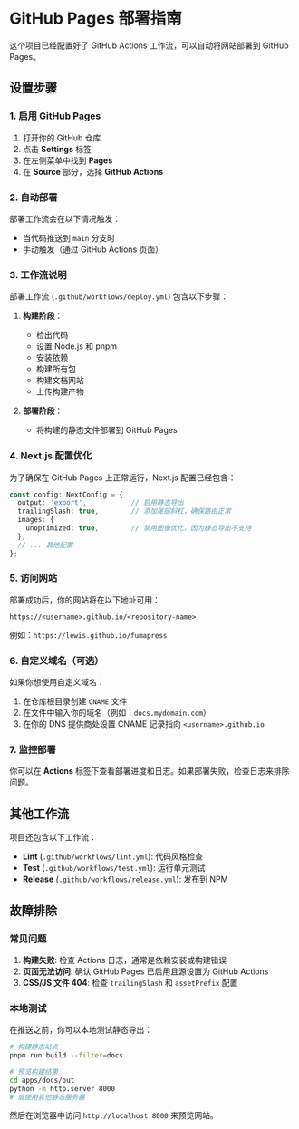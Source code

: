 # GitHub Pages 部署指南

这个项目已经配置好了 GitHub Actions 工作流，可以自动将网站部署到 GitHub Pages。

## 设置步骤

### 1. 启用 GitHub Pages

1. 打开你的 GitHub 仓库
2. 点击 **Settings** 标签
3. 在左侧菜单中找到 **Pages**
4. 在 **Source** 部分，选择 **GitHub Actions**

### 2. 自动部署

部署工作流会在以下情况触发：
- 当代码推送到 `main` 分支时
- 手动触发（通过 GitHub Actions 页面）

### 3. 工作流说明

部署工作流 (`.github/workflows/deploy.yml`) 包含以下步骤：

1. **构建阶段**：
   - 检出代码
   - 设置 Node.js 和 pnpm
   - 安装依赖
   - 构建所有包
   - 构建文档网站
   - 上传构建产物

2. **部署阶段**：
   - 将构建的静态文件部署到 GitHub Pages

### 4. Next.js 配置优化

为了确保在 GitHub Pages 上正常运行，Next.js 配置已经包含：

```typescript
const config: NextConfig = {
  output: 'export',           // 启用静态导出
  trailingSlash: true,        // 添加尾部斜杠，确保路由正常
  images: {
    unoptimized: true,        // 禁用图像优化，因为静态导出不支持
  },
  // ... 其他配置
};
```

### 5. 访问网站

部署成功后，你的网站将在以下地址可用：
```
https://<username>.github.io/<repository-name>
```

例如：`https://lewis.github.io/fumapress`

### 6. 自定义域名（可选）

如果你想使用自定义域名：

1. 在仓库根目录创建 `CNAME` 文件
2. 在文件中输入你的域名（例如：`docs.mydomain.com`）
3. 在你的 DNS 提供商处设置 CNAME 记录指向 `<username>.github.io`

### 7. 监控部署

你可以在 **Actions** 标签下查看部署进度和日志。如果部署失败，检查日志来排除问题。

## 其他工作流

项目还包含以下工作流：

- **Lint** (`.github/workflows/lint.yml`): 代码风格检查
- **Test** (`.github/workflows/test.yml`): 运行单元测试  
- **Release** (`.github/workflows/release.yml`): 发布到 NPM

## 故障排除

### 常见问题

1. **构建失败**: 检查 Actions 日志，通常是依赖安装或构建错误
2. **页面无法访问**: 确认 GitHub Pages 已启用且源设置为 GitHub Actions
3. **CSS/JS 文件 404**: 检查 `trailingSlash` 和 `assetPrefix` 配置

### 本地测试

在推送之前，你可以本地测试静态导出：

```bash
# 构建静态站点
pnpm run build --filter=docs

# 预览构建结果
cd apps/docs/out
python -m http.server 8000
# 或使用其他静态服务器
```

然后在浏览器中访问 `http://localhost:8000` 来预览网站。